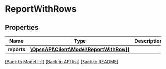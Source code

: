 # ReportWithRows

## Properties
Name | Type | Description | Notes
------------ | ------------- | ------------- | -------------
**reports** | [**\OpenAPI\Client\Model\ReportWithRow[]**](ReportWithRow.md) |  | [optional] 

[[Back to Model list]](../README.md#documentation-for-models) [[Back to API list]](../README.md#documentation-for-api-endpoints) [[Back to README]](../README.md)


